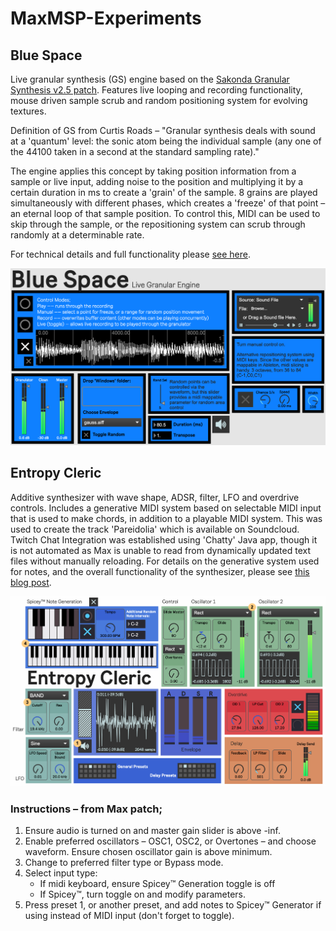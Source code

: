# MaxMSP-Experiments
  ## Blue Space
Live granular synthesis (GS) engine based on the [Sakonda Granular Synthesis v2.5 patch](http://formantbros.jp/sako/download.html). Features live looping and recording functionality, mouse driven sample scrub and random positioning system for evolving textures.

Definition of GS from Curtis Roads – "Granular synthesis deals with sound at a 'quantum' level: the sonic atom being the individual sample (any one of the 44100 taken in a second at the standard sampling rate)." 

The engine applies this concept by taking position information from a sample or live input, adding noise to the position and multiplying it by a certain duration in ms to create a 'grain' of the sample. 8 grains are played simultaneously with different phases, which creates a 'freeze' of that point – an eternal loop of that sample position. To control this, MIDI can be used to skip through the sample, or the repositioning system can scrub through randomly at a determinable rate.

For technical details and full functionality please [see here](https://helioslyons.com/article/0.html).

![alt text](https://raw.githubusercontent.com/haelyons/Website-Content/master/BLUE%20SPACE.png)


  ## Entropy Cleric
Additive synthesizer with wave shape, ADSR, filter, LFO and overdrive controls. Includes a generative MIDI system based on selectable MIDI input that is used to make chords, in addition to a playable MIDI system. This was used to create the track 'Pareidolia' which is available on Soundcloud. Twitch Chat Integration was established using 'Chatty' Java app, though it is not automated as Max is unable to read from dynamically updated text files without manually reloading. For details on the generative system used for notes, and the overall functionality of the synthesizer, please see [this blog post](https://helioslyons.com/article/1.html).

![alt text](https://github.com/haelyons/Website-Content/blob/master/ENTROPY%20CLERIC%202.png)

  ### Instructions – from Max patch;
1. Ensure audio is turned on and master gain slider is above -inf.
2. Enable preferred oscillators – OSC1, OSC2, or Overtones –  and choose waveform. Ensure chosen oscillator gain is above minimum.
3. Change to preferred filter type or Bypass mode. 
4. Select input type:
     * If midi keyboard, ensure Spicey™ Generation toggle is off
     * If Spicey™, turn toggle on and modify parameters. 
5. Press preset 1, or another preset, and add notes to Spicey™ Generator if using instead of MIDI input (don't forget to toggle).
